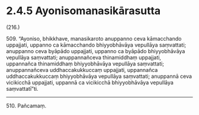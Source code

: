 # 2.4.5 Ayonisomanasikārasutta

(216.)

509\. “Ayoniso, bhikkhave, manasikaroto anuppanno ceva kāmacchando uppajjati, uppanno ca kāmacchando bhiyyobhāvāya vepullāya saṃvattati; anuppanno ceva byāpādo uppajjati, uppanno ca byāpādo bhiyyobhāvāya vepullāya saṃvattati; anuppannañceva thinamiddhaṃ uppajjati, uppannañca thinamiddhaṃ bhiyyobhāvāya vepullāya saṃvattati; anuppannañceva uddhaccakukkuccaṃ uppajjati, uppannañca uddhaccakukkuccaṃ bhiyyobhāvāya vepullāya saṃvattati; anuppannā ceva vicikicchā uppajjati, uppannā ca vicikicchā bhiyyobhāvāya vepullāya saṃvattatī”ti.

---

510\. Pañcamaṃ.
